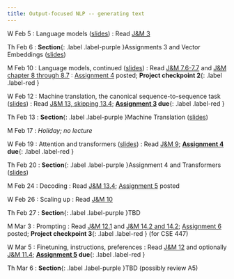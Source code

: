 ```yaml
---
title: Output-focused NLP -- generating text
---
```


W Feb 5
: Language models ([slides](https://docs.google.com/presentation/d/1dPFziDMAgZjJ8MQYchEptSkuOu20PSKjZUeVuq5piXs/edit?usp=sharing)) 
  : Read  [J&M 3](https://web.stanford.edu/~jurafsky/slp3/3.pdf) 
  
Th Feb 6
: **Section**{: .label .label-purple }Assignments 3 and Vector Embeddings ([slides](https://docs.google.com/presentation/d/1WMsiKQMfxgntjEg_f2RIMAwBunf4PAfO/edit?usp=sharing&ouid=103588863361589074077&rtpof=true&sd=true))

M Feb 10
: Language models, continued ([slides](https://docs.google.com/presentation/d/1ZLWV1XGYGwvh6jQR4sJamiIffaie7yIvjdg-r2HAmpA/edit?usp=sharing))
 : Read  [J&M 7.6-7.7](https://web.stanford.edu/~jurafsky/slp3/7.pdf) and [J&M chapter 8 through 8.7](https://web.stanford.edu/~jurafsky/slp3/8.pdf) 
 : [Assignment 4](../assets/docs/A4.pdf) posted; **Project checkpoint 2**{: .label .label-red }

W Feb 12
: Machine translation, the canonical sequence-to-sequence task ([slides](https://docs.google.com/presentation/d/12Wi8PR1578Up4tFcrjSiq2psP6dNZhoghdVVXJcf7QU/edit?usp=sharing))
  : Read [J&M 13, skipping 13.4](https://web.stanford.edu/~jurafsky/slp3/13.pdf); **[Assignment 3](../assets/docs/A3.pdf) due**{: .label .label-red }

Th Feb 13
: **Section**{: .label .label-purple }Machine Translation ([slides](https://docs.google.com/presentation/d/1u03v0_mOs5e2eJEu0DiitEEL0c9q6GL2/edit?usp=sharing&ouid=103588863361589074077&rtpof=true&sd=true))

M Feb 17
: *Holiday; no lecture*

W Feb 19
: Attention and transformers ([slides](https://docs.google.com/presentation/d/1lgptlILFobuOLP9NHWHseys5t1Alw4kCGGmX5Kl2IKA/edit?usp=sharing))
  : Read [J&M 9](https://web.stanford.edu/~jurafsky/slp3/9.pdf); **[Assignment 4](../assets/docs/A4.pdf) due**{: .label .label-red }

Th Feb 20
: **Section**{: .label .label-purple }Assignment 4 and Transformers ([slides](https://docs.google.com/presentation/d/1vojwz03wevtYLA3sG_Fa83QOEASOIclx/edit?usp=sharing&ouid=103588863361589074077&rtpof=true&sd=true))

M Feb 24
: Decoding
  : Read [J&M 13.4](https://web.stanford.edu/~jurafsky/slp3/13.pdf); [Assignment 5](..assets/docs/A5.pdf) posted
  
W Feb 26
: Scaling up
  : Read [J&M 10](https://web.stanford.edu/~jurafsky/slp3/10.pdf) 

Th Feb 27
: **Section**{: .label .label-purple }TBD

M Mar 3
: Prompting
  : Read [J&M 12.1](https://web.stanford.edu/~jurafsky/slp3/12.pdf) and [J&M 14.2 and 14.2](https://web.stanford.edu/~jurafsky/slp3/14.pdf); [Assignment 6](..assets/docs/A6.pdf) posted; **Project checkpoint 3**{: .label .label-red } (for CSE 447)
  
W Mar 5
: Finetuning, instructions, preferences
  : Read [J&M 12](https://web.stanford.edu/~jurafsky/slp3/12.pdf) and optionally [J&M 11.4](https://web.stanford.edu/~jurafsky/slp3/11.pdf);  **[Assignment 5](../assets/docs/A5.pdf) due**{: .label .label-red }

Th Mar 6
: **Section**{: .label .label-purple }TBD (possibly review A5)
